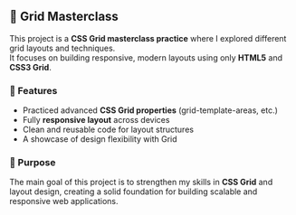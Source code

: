 ## 📌 Grid Masterclass  

This project is a **CSS Grid masterclass practice** where I explored different grid layouts and techniques.  
It focuses on building responsive, modern layouts using only **HTML5** and **CSS3 Grid**.  

### 🔹 Features  
- Practiced advanced **CSS Grid properties** (grid-template-areas, etc.)  
- Fully **responsive layout** across devices  
- Clean and reusable code for layout structures  
- A showcase of design flexibility with Grid  

### 🎯 Purpose  
The main goal of this project is to strengthen my skills in **CSS Grid** and layout design, creating a solid foundation for building scalable and responsive web applications.  
